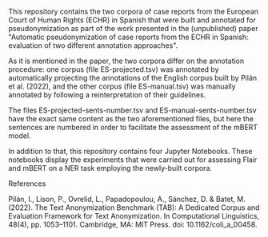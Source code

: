 This repository contains the two corpora of case reports from the European Court of Human Rights (ECHR) in Spanish that were built and annotated for pseudonymization as part of the work presented in the (unpublished) paper "Automatic pseudonymization of case reports from the ECHR in Spanish: evaluation of two different annotation approaches".

As it is mentioned in the paper, the two corpora differ on the annotation procedure: one corpus (file ES-projected.tsv) was annotated by automatically projecting the annotations of the English corpus built by Pilán et al. (2022), and the other corpus (file ES-manual.tsv) was manually annotated by following a reinterpretation of their guidelines.

The files ES-projected-sents-number.tsv and ES-manual-sents-number.tsv have the exact same content as the two aforementioned files, but here the sentences are numbered in order to facilitate the assessment of the mBERT model.

In addition to that, this repository contains four Jupyter Notebooks. These notebooks display the experiments that were carried out for assessing Flair and mBERT on a NER task employing the newly-built corpora.

References

Pilán, I., Lison, P., Ovrelid, L., Papadopoulou, A., Sánchez, D. & Batet, M. (2022). The Text Anonymization Benchmark (TAB): A Dedicated Corpus and Evaluation Framework for Text Anonymization. In Computational Linguistics, 48(4), pp. 1053–1101. Cambridge, MA: MIT Press. doi: 10.1162/coli_a_00458.
